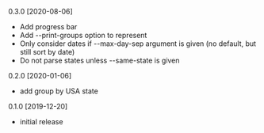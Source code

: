0.3.0 [2020-08-06]

 * Add progress bar
 * Add --print-groups option to represent
 * Only consider dates if --max-day-sep argument is given (no default, but still sort by date)
 * Do not parse states unless --same-state is given 

0.2.0 [2020-01-06]

 * add group by USA state

0.1.0 [2019-12-20]

 * initial release
